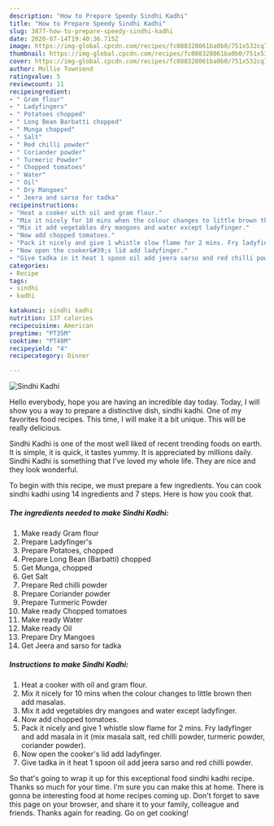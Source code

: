 ```yaml
---
description: "How to Prepare Speedy Sindhi Kadhi"
title: "How to Prepare Speedy Sindhi Kadhi"
slug: 3877-how-to-prepare-speedy-sindhi-kadhi
date: 2020-07-14T19:40:36.715Z
image: https://img-global.cpcdn.com/recipes/fc088328061ba0b0/751x532cq70/sindhi-kadhi-recipe-main-photo.jpg
thumbnail: https://img-global.cpcdn.com/recipes/fc088328061ba0b0/751x532cq70/sindhi-kadhi-recipe-main-photo.jpg
cover: https://img-global.cpcdn.com/recipes/fc088328061ba0b0/751x532cq70/sindhi-kadhi-recipe-main-photo.jpg
author: Mollie Townsend
ratingvalue: 5
reviewcount: 11
recipeingredient:
- " Gram flour"
- " Ladyfingers"
- " Potatoes chopped"
- " Long Bean Barbatti chopped"
- " Munga chopped"
- " Salt"
- " Red chilli powder"
- " Coriander powder"
- " Turmeric Powder"
- " Chopped tomatoes"
- " Water"
- " Oil"
- " Dry Mangoes"
- " Jeera and sarso for tadka"
recipeinstructions:
- "Heat a cooker with oil and gram flour."
- "Mix it nicely for 10 mins when the colour changes to little brown then add masalas."
- "Mix it add vegetables dry mangoes and water except ladyfinger."
- "Now add chopped tomatoes."
- "Pack it nicely and give 1 whistle slow flame for 2 mins. Fry ladyfinger and add masala in it (mix masala salt, red chilli powder, turmeric powder, coriander powder)."
- "Now open the cooker&#39;s lid add ladyfinger."
- "Give tadka in it heat 1 spoon oil add jeera sarso and red chilli powder."
categories:
- Recipe
tags:
- sindhi
- kadhi

katakunci: sindhi kadhi 
nutrition: 137 calories
recipecuisine: American
preptime: "PT35M"
cooktime: "PT48M"
recipeyield: "4"
recipecategory: Dinner

---
```



![Sindhi Kadhi](https://img-global.cpcdn.com/recipes/fc088328061ba0b0/751x532cq70/sindhi-kadhi-recipe-main-photo.jpg)

Hello everybody, hope you are having an incredible day today. Today, I will show you a way to prepare a distinctive dish, sindhi kadhi. One of my favorites food recipes. This time, I will make it a bit unique. This will be really delicious.

Sindhi Kadhi is one of the most well liked of recent trending foods on earth. It is simple, it is quick, it tastes yummy. It is appreciated by millions daily. Sindhi Kadhi is something that I've loved my whole life. They are nice and they look wonderful.




To begin with this recipe, we must prepare a few ingredients. You can cook sindhi kadhi using 14 ingredients and 7 steps. Here is how you cook that.

<!--inarticleads1-->

##### The ingredients needed to make Sindhi Kadhi:

1. Make ready  Gram flour
1. Prepare  Ladyfinger&#39;s
1. Prepare  Potatoes, chopped
1. Prepare  Long Bean (Barbatti) chopped
1. Get  Munga, chopped
1. Get  Salt
1. Prepare  Red chilli powder
1. Prepare  Coriander powder
1. Prepare  Turmeric Powder
1. Make ready  Chopped tomatoes
1. Make ready  Water
1. Make ready  Oil
1. Prepare  Dry Mangoes
1. Get  Jeera and sarso for tadka




<!--inarticleads2-->

##### Instructions to make Sindhi Kadhi:

1. Heat a cooker with oil and gram flour.
1. Mix it nicely for 10 mins when the colour changes to little brown then add masalas.
1. Mix it add vegetables dry mangoes and water except ladyfinger.
1. Now add chopped tomatoes.
1. Pack it nicely and give 1 whistle slow flame for 2 mins. Fry ladyfinger and add masala in it (mix masala salt, red chilli powder, turmeric powder, coriander powder).
1. Now open the cooker&#39;s lid add ladyfinger.
1. Give tadka in it heat 1 spoon oil add jeera sarso and red chilli powder.




So that's going to wrap it up for this exceptional food sindhi kadhi recipe. Thanks so much for your time. I'm sure you can make this at home. There is gonna be interesting food at home recipes coming up. Don't forget to save this page on your browser, and share it to your family, colleague and friends. Thanks again for reading. Go on get cooking!
